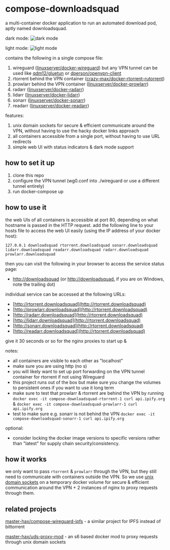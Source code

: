 # compose-downloadsquad

a multi-container docker application to run an automated download pod, aptly named downloadsquad.

dark mode:
![dark mode](https://user-images.githubusercontent.com/17506434/208304052-1cab39f4-25ec-481b-a663-aaa4a36c1924.png)

light mode:
![light mode](https://user-images.githubusercontent.com/17506434/208304089-6e341050-ef42-440b-9875-53fc4773e0e6.png)


contains the following in a single compose file:
1. wireguard ([linuxserver/docker-wireguard](https://github.com/linuxserver/docker-wireguard)) but any VPN tunnel can be used like [qdm12/gluetun](https://github.com/qdm12/gluetun) or [dperson/openvpn-client](https://github.com/dperson/openvpn-client)
1. rtorrent behind the VPN container ([crazy-max/docker-rtorrent-rutorrent](https://github.com/crazy-max/docker-rtorrent-rutorrent))
1. prowlarr behind the VPN container ([linuxserver/docker-prowlarr](https://github.com/linuxserver/docker-prowlarr))
1. radarr ([linuxserver/docker-radarr](https://github.com/linuxserver/docker-radarr))
1. lidarr ([linuxserver/docker-lidarr](github.com/linuxserver/docker-prowlarr))
1. sonarr ([linuxserver/docker-sonarr](https://github.com/linuxserver/docker-sonarr))
1. readarr ([linuxserver/docker-readarr](https://github.com/linuxserver/docker-readarr))

features:
1. unix domain sockets for secure & efficient communicate around the VPN, without having to use the hacky docker links approach
1. all containers accessible from a single port, without having to use URL redirects
1. simple web UI with status indicators & dark mode support 


## how to set it up
1. clone this repo
1. configure the VPN tunnel (wg0.conf into ./wireguard or use a different tunnel entirely)
1. run docker-compose up

## how to use it
the web UIs of all containers is accessible at port 80, depending on what hostname is passed in the HTTP request.
add the following line to your hosts file to access the web UI easily (using the IP address of your docker host):
```
127.0.0.1 downloadsquad rtorrent.downloadsquad sonarr.downloadsquad lidarr.downloadsquad readarr.downloadsquad radarr.downloadsquad prowlarr.downloadsquad 
```
then you can visit the following in your browser to access the service status page:
* [http://downloadsquad](http://downloadsquad) (or [http://downloadsquad.](http://downloadsquad.) if you are on Windows, note the trailing dot)

individual service can be accessed at the following URLs:
* [http://rtorrent.downloadsquad](http://rtorrent.downloadsquad)
* [http://prowlarr.downloadsquad](http://rtorrent.downloadsquad)
* [http://radarr.downloadsquad](http://rtorrent.downloadsquad)
* [http://lidarr.downloadsquad](http://rtorrent.downloadsquad)
* [http://sonarr.downloadsquad](http://rtorrent.downloadsquad)
* [http://readarr.downloadsquad](http://rtorrent.downloadsquad)

give it 30 seconds or so for the nginx proxies to start up &

notes:
* all containers are visible to each other as "localhost"
* make sure you are using http (no s)
* you will likely want to set up port forwarding on the VPN tunnel container for rtorrent if not using Wireguard
* this project runs out of the box but make sure you change the volumes to persistent ones if you want to use it long term
* make sure to test that prowlarr & rtorrent are behind the VPN by running `docker exec -it compose-downloadsquad-rtorrent-1 curl api.ipify.org` & `docker exec -it compose-downloadsquad-prowlarr-1 curl api.ipify.org`
* test to make sure e.g. sonarr is not behind the VPN `docker exec -it compose-downloadsquad-sonarr-1 curl api.ipify.org`

optional:
* consider locking the docker image versions to specific versions rather than "latest" for supply chain security/consistency.

## how it works
we only want to pass `rtorrent` & `prowlarr` through the VPN, but they still need to communicate with containers outside the VPN. So we use [unix domain sockets](https://en.wikipedia.org/wiki/Unix_domain_socket) on a temporary docker volume for secure & efficient communication around the VPN + 2 instances of nginx to proxy requests through them.

## related projects

[master-hax/compose-wireguard-ipfs](https://github.com/master-hax/compose-wireguard-ipfs) - a similar project for IPFS instead of bittorrent

[master-hax/uds-proxy-mod](https://github.com/master-hax/uds-proxy-mod) - an s6 based docker mod to proxy requests through unix domain sockets
